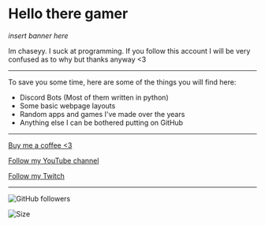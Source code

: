 # Hello there gamer

*insert banner here*

Im chaseyy. I suck at programming.
If you follow this account I will be very confused as to why but thanks anyway <3

---

To save you some time, here are some of the things you will find here:

 - Discord Bots (Most of them written in python)
 - Some basic webpage layouts
 - Random apps and games I've made over the years
 - Anything else I can be bothered putting on GitHub

---

[Buy me a coffee <3](https://ko-fi.com/Chaseyy)

[Follow my YouTube channel](https://youtube.com/Chaseyy)

[Follow my Twitch](https://twitch.tv/chaseyy2)

---

![GitHub followers](https://img.shields.io/github/followers/ChaseTehChicken?label=Follow&style=social)

![Size](https://img.shields.io/github/repo-size/ChaseTehChicken/ChaseTehChicken)
